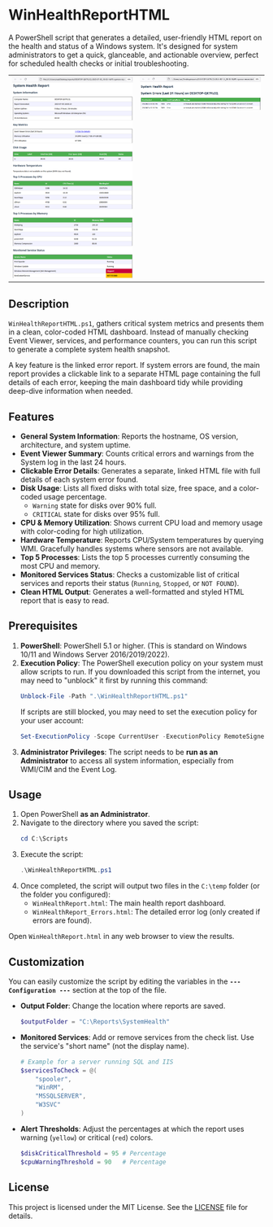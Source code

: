 # WinHealthReportHTML

A PowerShell script that generates a detailed, user-friendly HTML report on the health and status of a Windows system. It's designed for system administrators to get a quick, glanceable, and actionable overview, perfect for scheduled health checks or initial troubleshooting.

<div align="center">
  <table>
    <tr style="vertical-align: top;">
      <td><img src="screenshot-report.png" alt="Sample HTML Health Report" width="450"></td>
      <td><img src="screenshot-errors.png" alt="Sample Errors Detail Page" width="450"></td>
    </tr>
  </table>
</div>

## Description

`WinHealthReportHTML.ps1`, gathers critical system metrics and presents them in a clean, color-coded HTML dashboard. Instead of manually checking Event Viewer, services, and performance counters, you can run this script to generate a complete system health snapshot.

A key feature is the linked error report. If system errors are found, the main report provides a clickable link to a separate HTML page containing the full details of each error, keeping the main dashboard tidy while providing deep-dive information when needed.

## Features

-   **General System Information**: Reports the hostname, OS version, architecture, and system uptime.
-   **Event Viewer Summary**: Counts critical errors and warnings from the System log in the last 24 hours.
-   **Clickable Error Details**: Generates a separate, linked HTML file with full details of each system error found.
-   **Disk Usage**: Lists all fixed disks with total size, free space, and a color-coded usage percentage.
    -   `Warning` state for disks over 90% full.
    -   `CRITICAL` state for disks over 95% full.
-   **CPU & Memory Utilization**: Shows current CPU load and memory usage with color-coding for high utilization.
-   **Hardware Temperature**: Reports CPU/System temperatures by querying WMI. Gracefully handles systems where sensors are not available.
-   **Top 5 Processes**: Lists the top 5 processes currently consuming the most CPU and memory.
-   **Monitored Services Status**: Checks a customizable list of critical services and reports their status (`Running`, `Stopped`, or `NOT FOUND`).
-   **Clean HTML Output**: Generates a well-formatted and styled HTML report that is easy to read.

## Prerequisites

1.  **PowerShell**: PowerShell 5.1 or higher. (This is standard on Windows 10/11 and Windows Server 2016/2019/2022).
2.  **Execution Policy**: The PowerShell execution policy on your system must allow scripts to run. If you downloaded this script from the internet, you may need to "unblock" it first by running this command:
    ```powershell
    Unblock-File -Path ".\WinHealthReportHTML.ps1"
    ```
    If scripts are still blocked, you may need to set the execution policy for your user account:
    ```powershell
    Set-ExecutionPolicy -Scope CurrentUser -ExecutionPolicy RemoteSigned
    ```
3.  **Administrator Privileges**: The script needs to be **run as an Administrator** to access all system information, especially from WMI/CIM and the Event Log.

## Usage

1.  Open PowerShell **as an Administrator**.
2.  Navigate to the directory where you saved the script:
    ```powershell
    cd C:\Scripts
    ```
3.  Execute the script:
    ```powershell
    .\WinHealthReportHTML.ps1
    ```
4.  Once completed, the script will output two files in the `C:\temp` folder (or the folder you configured):
    -   `WinHealthReport.html`: The main health report dashboard.
    -   `WinHealthReport_Errors.html`: The detailed error log (only created if errors are found).

Open `WinHealthReport.html` in any web browser to view the results.

## Customization

You can easily customize the script by editing the variables in the **`--- Configuration ---`** section at the top of the file.

-   **Output Folder**: Change the location where reports are saved.
    ```powershell
    $outputFolder = "C:\Reports\SystemHealth"
    ```
-   **Monitored Services**: Add or remove services from the check list. Use the service's "short name" (not the display name).
    ```powershell
    # Example for a server running SQL and IIS
    $servicesToCheck = @(
        "spooler",
        "WinRM",
        "MSSQLSERVER",
        "W3SVC"
    )
    ```
-   **Alert Thresholds**: Adjust the percentages at which the report uses warning (`yellow`) or critical (`red`) colors.
    ```powershell
    $diskCriticalThreshold = 95 # Percentage
    $cpuWarningThreshold = 90   # Percentage
    ```

## License

This project is licensed under the MIT License. See the [LICENSE](LICENSE) file for details.